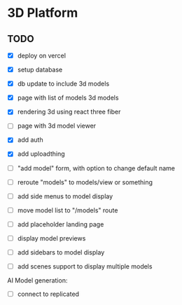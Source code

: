 # 3D Platform

## TODO

- [x] deploy on vercel
- [x] setup database

- [x] db update to include 3d models

- [x] page with list of models 3d models
- [x] rendering 3d using react three fiber
- [ ] page with 3d model viewer

- [x] add auth
- [x] add uploadthing 
- [ ] "add model" form, with option to change default name

- [ ] reroute "models" to models/view or something
- [ ] add side menus to model display
- [ ] move model list to "/models" route
- [ ] add placeholder landing page
- [ ] display model previews
- [ ] add sidebars to model display 

- [ ] add scenes support to display multiple models


AI Model generation:
- [ ] connect to replicated